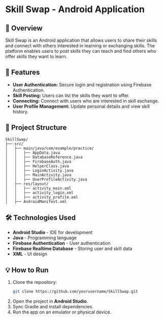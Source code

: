 # Skill Swap - Android Application

## 📌 Overview
Skill Swap is an Android application that allows users to share their skills and connect with others interested in learning or exchanging skills. The platform enables users to post skills they can teach and find others who offer skills they want to learn.

## 🚀 Features
- **User Authentication:** Secure login and registration using Firebase Authentication.
- **Skill Posting:** Users can list the skills they want to offer.
- **Connecting:** Connect with users who are interested in skill exchange.
- **User Profile Management:** Update personal details and view skill history.

## 📂 Project Structure
```
SkillSwap/
├── src/
│   ├── main/java/com/example/practice/
│   │   ├── AppData.java
│   │   ├── DatabaseReference.java
│   │   ├── FirebaseAuth.java
│   │   ├── HelperClass.java
│   │   ├── LoginActivity.java
│   │   ├── MainActivity.java
│   │   ├── UserProfileActivity.java
│   ├── res/layout/
│   │   ├── activity_main.xml
│   │   ├── activity_login.xml
│   │   ├── activity_profile.xml
│   ├── AndroidManifest.xml
```

## 🛠️ Technologies Used
- **Android Studio** - IDE for development
- **Java** - Programming language
- **Firebase Authentication** - User authentication
- **Firebase Realtime Database** - Storing user and skill data
- **XML** - UI design

## 💡 How to Run
1. Clone the repository:
   ```bash
   git clone https://github.com/yourusername/SkillSwap.git
   ```
2. Open the project in **Android Studio**.
3. Sync Gradle and install dependencies.
4. Run the app on an emulator or physical device.


